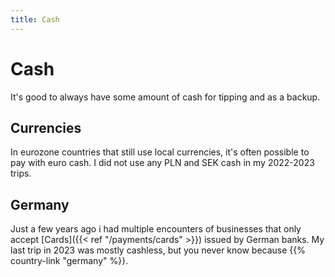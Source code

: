```yaml
---
title: Cash
---
```


# Cash
It's good to always have some amount of cash for tipping and as a backup.

## Currencies
In eurozone countries that still use local currencies, it's often possible to pay with euro cash. I did not use any PLN and SEK cash in my 2022-2023 trips.

## Germany
Just a few years ago i had multiple encounters of businesses that only accept [Cards]({{< ref "/payments/cards" >}}) issued by German banks. My last trip in 2023 was mostly cashless, but you never know because {{% country-link "germany" %}}.
